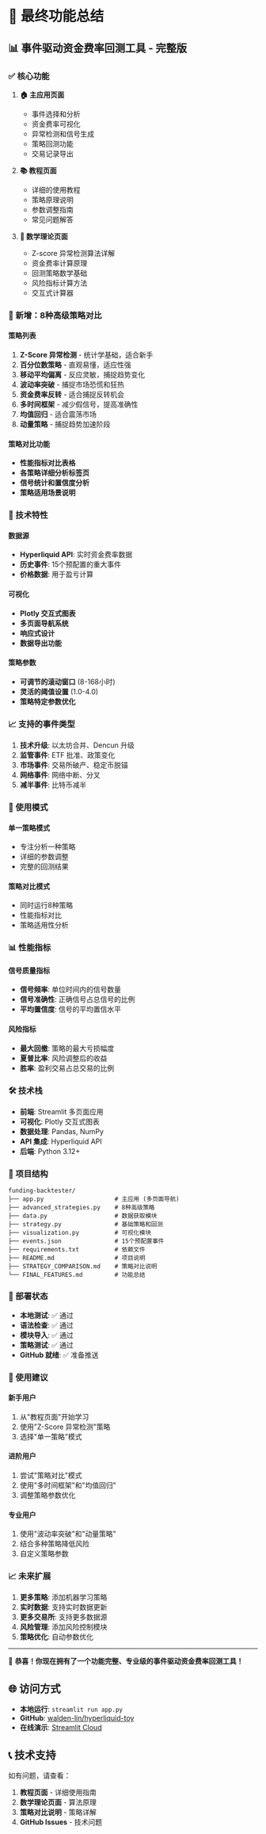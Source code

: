 # 🎉 最终功能总结

## 📊 事件驱动资金费率回测工具 - 完整版

### ✅ 核心功能

1. **🏠 主应用页面**
   - 事件选择和分析
   - 资金费率可视化
   - 异常检测和信号生成
   - 策略回测功能
   - 交易记录导出

2. **📚 教程页面**
   - 详细的使用教程
   - 策略原理说明
   - 参数调整指南
   - 常见问题解答

3. **🧮 数学理论页面**
   - Z-score 异常检测算法详解
   - 资金费率计算原理
   - 回测策略数学基础
   - 风险指标计算方法
   - 交互式计算器

### 🎯 新增：8种高级策略对比

#### 策略列表
1. **Z-Score 异常检测** - 统计学基础，适合新手
2. **百分位数策略** - 直观易懂，适应性强
3. **移动平均偏离** - 反应灵敏，捕捉趋势变化
4. **波动率突破** - 捕捉市场恐慌和狂热
5. **资金费率反转** - 适合捕捉反转机会
6. **多时间框架** - 减少假信号，提高准确性
7. **均值回归** - 适合震荡市场
8. **动量策略** - 捕捉趋势加速阶段

#### 策略对比功能
- **性能指标对比表格**
- **各策略详细分析标签页**
- **信号统计和置信度分析**
- **策略适用场景说明**

### 🔧 技术特性

#### 数据源
- **Hyperliquid API**: 实时资金费率数据
- **历史事件**: 15个预配置的重大事件
- **价格数据**: 用于盈亏计算

#### 可视化
- **Plotly 交互式图表**
- **多页面导航系统**
- **响应式设计**
- **数据导出功能**

#### 策略参数
- **可调节的滚动窗口** (8-168小时)
- **灵活的阈值设置** (1.0-4.0)
- **策略特定参数优化**

### 📈 支持的事件类型

1. **技术升级**: 以太坊合并、Dencun 升级
2. **监管事件**: ETF 批准、政策变化
3. **市场事件**: 交易所破产、稳定币脱锚
4. **网络事件**: 网络中断、分叉
5. **减半事件**: 比特币减半

### 🎯 使用模式

#### 单一策略模式
- 专注分析一种策略
- 详细的参数调整
- 完整的回测结果

#### 策略对比模式
- 同时运行8种策略
- 性能指标对比
- 策略适用性分析

### 📊 性能指标

#### 信号质量指标
- **信号频率**: 单位时间内的信号数量
- **信号准确性**: 正确信号占总信号的比例
- **平均置信度**: 信号的平均置信水平

#### 风险指标
- **最大回撤**: 策略的最大亏损幅度
- **夏普比率**: 风险调整后的收益
- **胜率**: 盈利交易占总交易的比例

### 🛠️ 技术栈

- **前端**: Streamlit 多页面应用
- **可视化**: Plotly 交互式图表
- **数据处理**: Pandas, NumPy
- **API 集成**: Hyperliquid API
- **后端**: Python 3.12+

### 📁 项目结构

```
funding-backtester/
├── app.py                    # 主应用 (多页面导航)
├── advanced_strategies.py    # 8种高级策略
├── data.py                   # 数据获取模块
├── strategy.py               # 基础策略和回测
├── visualization.py          # 可视化模块
├── events.json               # 15个预配置事件
├── requirements.txt          # 依赖文件
├── README.md                 # 项目说明
├── STRATEGY_COMPARISON.md    # 策略对比说明
└── FINAL_FEATURES.md         # 功能总结
```

### 🚀 部署状态

- **本地测试**: ✅ 通过
- **语法检查**: ✅ 通过
- **模块导入**: ✅ 通过
- **策略测试**: ✅ 通过
- **GitHub 就绪**: ✅ 准备推送

### 🎯 使用建议

#### 新手用户
1. 从"教程页面"开始学习
2. 使用"Z-Score 异常检测"策略
3. 选择"单一策略"模式

#### 进阶用户
1. 尝试"策略对比"模式
2. 使用"多时间框架"和"均值回归"
3. 调整策略参数优化

#### 专业用户
1. 使用"波动率突破"和"动量策略"
2. 结合多种策略降低风险
3. 自定义策略参数

### 📈 未来扩展

1. **更多策略**: 添加机器学习策略
2. **实时数据**: 支持实时数据更新
3. **更多交易所**: 支持更多数据源
4. **风险管理**: 添加风险控制模块
5. **策略优化**: 自动参数优化

---

🎉 **恭喜！你现在拥有了一个功能完整、专业级的事件驱动资金费率回测工具！**

## 🌐 访问方式

- **本地运行**: `streamlit run app.py`
- **GitHub**: [walden-lin/hyperliquid-toy](https://github.com/walden-lin/hyperliquid-toy)
- **在线演示**: [Streamlit Cloud](https://hyperliquid-toy-hv6bmmdx4mjvgzcc3bcb9j.streamlit.app/)

## 📞 技术支持

如有问题，请查看：
1. **教程页面** - 详细使用指南
2. **数学理论页面** - 算法原理
3. **策略对比说明** - 策略详解
4. **GitHub Issues** - 技术问题
